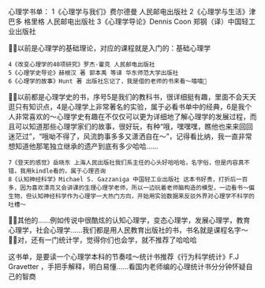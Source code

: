 心理学书单：
	1《心理学与我们》费尔德曼 人民邮电出版社
	2《心理学与生活》津巴多 格里格 人民邮电出版社
	3《心理学导论》Dennis Coon 郑钢（译）中国轻工业出版社

🙋🏻以前是心理学的基础理论，对应的课程就是入门的：基础心理学

	4《改变心理学的40项研究》罗杰·霍克 人民邮电出版社
	5《心理学史导论》赫根汉 著 郭本禹 等译 华东师范大学出版社
	6《心理学的故事》Hunt 著 出版社忘记了，我是借的老师的书来看～嘻嘻👻
🙋🏻以前都是心理学史的书，序号5是我们的教科书，很详细挺有趣，里面不会天天逛只有知识点，4是心理学上非常著名的实验，属于必看书单中的经典，6是我个人非常喜欢的～心理学史有趣在不仅仅可以更为详细地了解心理学的发展过程，而且可以知道那些心理学家们的故事，很好玩，有种“哦，嘿嘿嘿，瞧他也来来回回迷茫过”，“哦呦不得了，风流韵事多多又潇洒自在～”，记得看比纳，我一直非常想知道他那笔独立继承的遗产到底有多少哈哈……

	7《登天的感觉》岳晓东 上海人民出版社我们系主任的心头好哈哈哈，名字俗，但是内容真不错，我用kindle看的，属于心理咨询
	8《认知神经科学》Michael S. Gazzaniga 中国轻工业出版社 这本书好贵，打折后一百多，因为喜欢漂亮又会讲课的生理心理学老师，所以一边玩着老师脑构造的模型，一边看书～偏生物，但认知神经科学作为心理学一大热门方向，开始用实验数据来反驳外界对心理学不科学的吐槽～

🙋🏻其他的……例如传说中很酷炫的认知心理学，变态心理学，发展心理学，教育心理学，社会心理学……我们都是用人民教育出版社的书，书名就是课程名字～💁🏻对，还有一门统计学，觉得你们也会学，就不推荐了哈哈哈

这书单，是要读一个心理学本科的节奏哇～统计书推荐《行为科学统计》F.J Gravetter ，手把手解释，明白易懂……看国内老师编的心理统计书分分钟怀疑自己的智商
